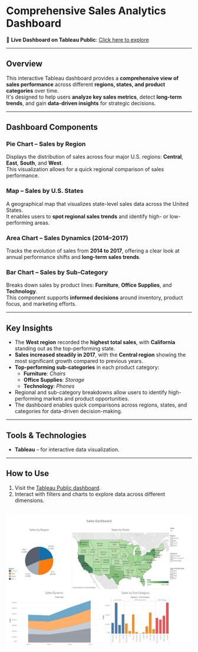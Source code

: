 # Comprehensive Sales Analytics Dashboard

🔗 **Live Dashboard on Tableau Public**: [Click here to explore](https://public.tableau.com/app/profile/tetiana.dynys/viz/SalesDashboard_17399900631840/SalesDashboard)

---

## Overview

This interactive Tableau dashboard provides a **comprehensive view of sales performance** across different **regions, states, and product categories** over time.  
It's designed to help users **analyze key sales metrics**, detect **long-term trends**, and gain **data-driven insights** for strategic decisions.

---

## Dashboard Components

### Pie Chart – Sales by Region  
Displays the distribution of sales across four major U.S. regions: **Central**, **East**, **South**, and **West**.  
This visualization allows for a quick regional comparison of sales performance.

### Map – Sales by U.S. States  
A geographical map that visualizes state-level sales data across the United States.  
It enables users to **spot regional sales trends** and identify high- or low-performing areas.

### Area Chart – Sales Dynamics (2014–2017)  
Tracks the evolution of sales from **2014 to 2017**, offering a clear look at annual performance shifts and **long-term sales trends**.

### Bar Chart – Sales by Sub-Category  
Breaks down sales by product lines: **Furniture**, **Office Supplies**, and **Technology**.  
This component supports **informed decisions** around inventory, product focus, and marketing efforts.

---

## Key Insights

- The **West region** recorded the **highest total sales**, with **California** standing out as the top-performing state.
- **Sales increased steadily in 2017**, with the **Central region** showing the most significant growth compared to previous years.
- **Top-performing sub-categories** in each product category:
  - **Furniture**: *Chairs*
  - **Office Supplies**: *Storage*
  - **Technology**: *Phones*
- Regional and sub-category breakdowns allow users to identify high-performing markets and product opportunities.
- The dashboard enables quick comparisons across regions, states, and categories for data-driven decision-making.

---

## Tools & Technologies

- **Tableau** – for interactive data visualization.

---

## How to Use

1. Visit the [Tableau Public dashboard](https://public.tableau.com/app/profile/tetiana.dynys/viz/SalesDashboard_17399900631840/SalesDashboard).
2. Interact with filters and charts to explore data across different dimensions.

![image](https://github.com/dynystetiana/Comprehensive-Sales-Analytics/blob/main/Sales_Dashboard.png)
---
